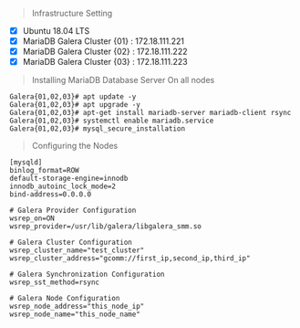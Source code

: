 > Infrastructure Setting 
- [x] Ubuntu 18.04 LTS
- [x] MariaDB Galera Cluster {01} : 172.18.111.221
- [x] MariaDB Galera Cluster {02} : 172.18.111.222
- [x] MariaDB Galera Cluster {03} : 172.18.111.223
> Installing MariaDB Database Server On all nodes
```
Galera{01,02,03}# apt update -y
Galera{01,02,03}# apt upgrade -y
Galera{01,02,03}# apt-get install mariadb-server mariadb-client rsync
Galera{01,02,03}# systemctl enable mariadb.service
Galera{01,02,03}# mysql_secure_installation
```
>Configuring the Nodes
```
[mysqld]
binlog_format=ROW
default-storage-engine=innodb
innodb_autoinc_lock_mode=2
bind-address=0.0.0.0

# Galera Provider Configuration
wsrep_on=ON
wsrep_provider=/usr/lib/galera/libgalera_smm.so

# Galera Cluster Configuration
wsrep_cluster_name="test_cluster"
wsrep_cluster_address="gcomm://first_ip,second_ip,third_ip"

# Galera Synchronization Configuration
wsrep_sst_method=rsync

# Galera Node Configuration
wsrep_node_address="this_node_ip"
wsrep_node_name="this_node_name"

```
